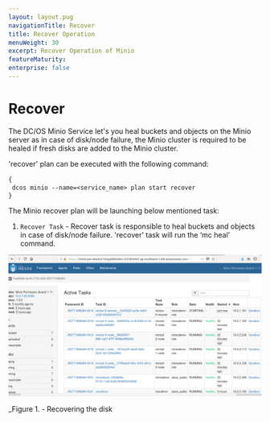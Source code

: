 ```yaml
---
layout: layout.pug
navigationTitle: Recover
title: Recover Operation
menuWeight: 30
excerpt: Recover Operation of Minio
featureMaturity:
enterprise: false
---
```


# Recover

The DC/OS Minio Service let's you heal buckets and objects on the Minio server as in case of disk/node failure, the Minio cluster is required to be healed if fresh disks are added to the Minio cluster. 

'recover' plan can be executed with the following command:
```shell
{
 dcos minio --name=<service_name> plan start recover
}
```
The Minio recover plan will be launching below mentioned task:

1. `Recover Task` -  Recover task is responsible to heal buckets and objects in case of disk/node failure. 'recover' task will run the ‘mc heal’ command.

[<img src="../../img/Recover.png" alt="Recover" width="800"/>](../../img/Recover.png)

   _Figure 1. - Recovering the disk 
